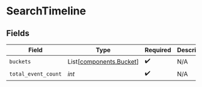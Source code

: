 # SearchTimeline


## Fields

| Field                                                        | Type                                                         | Required                                                     | Description                                                  |
| ------------------------------------------------------------ | ------------------------------------------------------------ | ------------------------------------------------------------ | ------------------------------------------------------------ |
| `buckets`                                                    | List[[components.Bucket](../../models/components/bucket.md)] | :heavy_check_mark:                                           | N/A                                                          |
| `total_event_count`                                          | *int*                                                        | :heavy_check_mark:                                           | N/A                                                          |